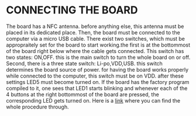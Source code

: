 # CONNECTING THE BOARD
The board has a NFC antenna. before anything else, this antenna must be placed in its dedicated place. Then, the board must be connected to the computer via a micro USB  cable.
There exist two switches, which must be appropraitely set for the board to start working.the first is at the bottommost of the board right below where the cable gets connected.
This switch has two states: ON,OFF. this is the main switch to turn the whole board on or off.
Second, there is a three state switch: Li-po,VDD,USB. this switch determines the board source of power. for having the board works properly while connected to the computer, this switch must be on VDD.
after these settings LED5 must become turned on. If the board has the factory program compiled to it, one sees that LED1 starts blinking and whenever each of the 4 buttons at the right bottommost of the board are pressed, the corresponding LED gets turned on.
Here is a [link](https://www.nordicsemi.com/Products/Development-hardware/nRF52840-DK/GetStarted?lang=en#infotabs) where you can find the whole procedure through.
